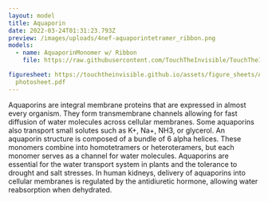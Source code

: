 ```yaml
---
layout: model
title: Aquaporin
date: 2022-03-24T01:31:23.793Z
preview: /images/uploads/4nef-aquaporintetramer_ribbon.png
models:
  - name: AquaporinMonomer w/ Ribbon
    file: https://raw.githubusercontent.com/TouchTheInvisible/TouchTheInvisible.github.io/master/assets/models/4NEF-Aquaporin/4NEF-AquaporinMonomer_Ribbon.dae

figuresheet: https://touchtheinvisible.github.io/assets/figure_sheets/Aquaporin
  photosheet.pdf
---
```

Aquaporins are integral membrane proteins that are expressed in almost every organism. They form transmembrane channels allowing for fast diffusion of water molecules across cellular membranes. Some aquaporins also transport small solutes such as K+, Na+, NH3, or glycerol. An aquaporin structure is composed of a bundle of 6 alpha helices. These monomers combine into homotetramers or heteroteramers, but each monomer serves as a channel for water molecules. Aquaporins are essential for the water transport system in plants and the tolerance to drought and salt stresses. In human kidneys, delivery of aquaporins into cellular membranes is regulated by the antidiuretic hormone, allowing water reabsorption when dehydrated.
